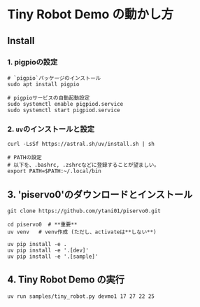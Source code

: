 # Tiny Robot Demo の動かし方


## Install 

### 1. pigpioの設定

```
# `pigpio`パッケージのインストール
sudo apt install pigpio

# pigpioサービスの自動起動設定
sudo systemctl enable pigpiod.service
sudo systemctl start pigpiod.service
```


### 2. `uv`のインストールと設定

```
curl -LsSf https://astral.sh/uv/install.sh | sh

# PATHの設定
# 以下を、.bashrc, .zshrcなどに登録することが望ましい。
export PATH=$PATH:~/.local/bin
```


## 3. 'piservo0'のダウンロードとインストール

```
git clone https://github.com/ytani01/piservo0.git

cd piservo0  # **重要**
uv venv   # venv作成 (ただし、activateは**しない**)

uv pip install -e .
uv pip install -e '.[dev]'
uv pip install -e '.[sample]'
```


## 4. Tiny Robot Demo の実行

``` bash
uv run samples/tiny_robot.py devmo1 17 27 22 25
```
